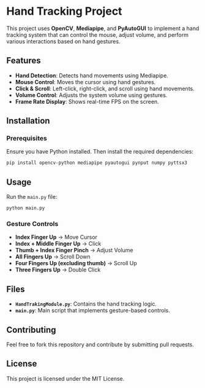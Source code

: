 # Hand Tracking Project

This project uses **OpenCV**, **Mediapipe**, and **PyAutoGUI** to implement a hand tracking system that can control the mouse, adjust volume, and perform various interactions based on hand gestures.

## Features
- **Hand Detection**: Detects hand movements using Mediapipe.
- **Mouse Control**: Moves the cursor using hand gestures.
- **Click & Scroll**: Left-click, right-click, and scroll using hand movements.
- **Volume Control**: Adjusts the system volume using gestures.
- **Frame Rate Display**: Shows real-time FPS on the screen.

## Installation

### Prerequisites
Ensure you have Python installed. Then install the required dependencies:
```sh
pip install opencv-python mediapipe pyautogui pynput numpy pyttsx3
```

## Usage
Run the `main.py` file:
```sh
python main.py
```

### Gesture Controls
- **Index Finger Up** → Move Cursor
- **Index + Middle Finger Up** → Click
- **Thumb + Index Finger Pinch** → Adjust Volume
- **All Fingers Up** → Scroll Down
- **Four Fingers Up (excluding thumb)** → Scroll Up
- **Three Fingers Up** → Double Click

## Files
- **`HandTrakingModule.py`**: Contains the hand tracking logic.
- **`main.py`**: Main script that implements gesture-based controls.


## Contributing
Feel free to fork this repository and contribute by submitting pull requests.

## License
This project is licensed under the MIT License.
